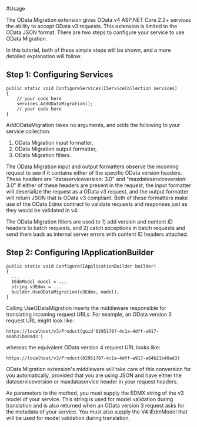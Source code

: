 ﻿#Usage

The OData Migration extension gives OData v4 ASP.NET Core 2.2+ services the ability to accept OData v3 requests.  This extension is limited
to the OData JSON format.  There are two steps to configure your service to use OData Migration.  

In this tutorial, both of these simple steps will be shown, and a more detailed explanation will follow.

## Step 1: Configuring Services
```
public static void ConfigureServices(IServiceCollection services)
{
	// your code here
	services.AddODataMigration();
	// your code here
}
```

AddODataMigration takes no arguments, and adds the following to your service collection:

1) OData Migration input formatter, 
2) OData Migration output formatter,
3) OData Migration filters.

The OData Migration input and output formatters observe the incoming request to see if it contains either of the specific OData version headers.
These headers are "dataserviceversion: 3.0" and "maxdataserviceversion: 3.0"  If either of these headers are present in the request, the input formatter
will deserialize the request as a OData v3 request, and the output formatter will return JSON that is OData v3 compliant.  Both of these formatters
make use of the OData Edmx contract to validate requests and responses just as they would be validated in v4.

The OData Migration filters are used to 1) add version and content ID headers to batch requests, and 2) catch exceptions in batch requests
and send them back as internal server errors with content ID headers attached.

## Step 2: Configuring IApplicationBuilder
```
public static void Configure(IApplicationBuilder builder)
{
  ...
  IEdmModel model = ...
  string v3Edmx = ...
  builder.UseODataMigration(v3Edmx, model);
}
```

Calling UseODataMigration inserts the middleware responsible for translating incoming request URLs.  For example, an OData version 3 request URL might look like:

```
https://localhost/v3/Product(guid'02951787-4c1a-4dff-a917-a04b21b40ad3')
```

whereas the equivalent OData version 4 request URL looks like:

```
https://localhost/v3/Product(02951787-4c1a-4dff-a917-a04b21b40ad3)
```

OData Migration extension's middleware will take care of this conversion for you automatically, provided that you are using JSON and have either the
dataserviceversion or maxdataservice header in your request headers.

As parameters to the method, you must supply the EDMX string of the v3 model of your service.  This string is used for model validation during translation and is also returned
when an OData version 3 request asks for the metadata of your service.  You must also supply the V4 IEdmModel that will be used for model validation during translation.
